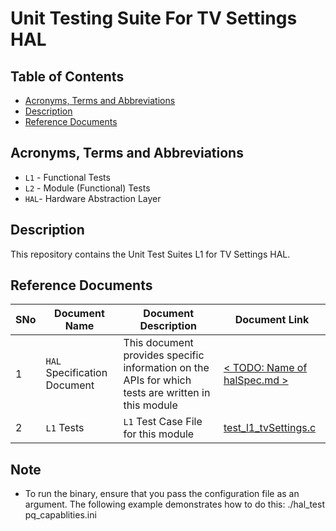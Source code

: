 # Unit Testing Suite For TV Settings HAL

## Table of Contents

- [Acronyms, Terms and Abbreviations](#acronyms-terms-and-abbreviations)
- [Description](#description)
- [Reference Documents](#reference-documents)

## Acronyms, Terms and Abbreviations

- `L1` - Functional Tests
- `L2` - Module (Functional) Tests
- `HAL`- Hardware Abstraction Layer

## Description

This repository contains the Unit Test Suites L1 for TV Settings HAL.

## Reference Documents

<!-- Need to update links to point to correct repo -->
|SNo|Document Name|Document Description|Document Link|
|---|-------------|--------------------|-------------|
|1|`HAL` Specification Document|This document provides specific information on the APIs for which tests are written in this module|[< TODO: Name of halSpec.md >](< TODO: Link to `HAL`'s halSpec.md file in url > "< TODO: Name of halSpec.md >" )|
|2|`L1` Tests | `L1` Test Case File for this module | [test_l1_tvSettings.c]( https://github.com/comcast-sky/rdk-components-haltest-tvsettings/blob/master/src/test_l1_tvsettings.c         "test_l1_tvSettings.c" )|

## Note

- To run the binary, ensure that you pass the configuration file as an argument. The following example demonstrates how to do this:                             ./hal_test pq_capablities.ini
